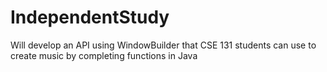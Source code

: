 # IndependentStudy
Will develop an API using WindowBuilder that CSE 131 students can use to create music by completing functions in Java

